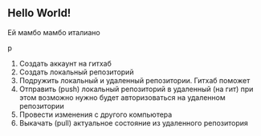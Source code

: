 ## Hello World!

Ей мамбо мамбо италиано

p

1. Создать аккаунт на гитхаб
2. Создать локальный репозиторий
3. Подружить локальный и удаленный репозитории. Гитхаб поможет
4. Отправить (push) локальный репозиторий в удаленный (на гит) при этом возможно нужно будет авторизоваться на удаленном репозитории
5. Провести изменения с другого компьютера 
6. Выкачать (pull) актуальное состояние из удаленного репозитория